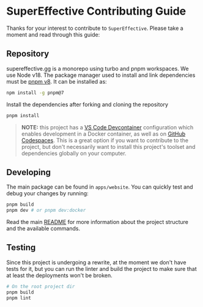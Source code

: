 # SuperEffective Contributing Guide

Thanks for your interest to contribute to `SuperEffective`. Please take a moment and read through this guide:

## Repository

supereffective.gg is a monorepo using turbo and pnpm workspaces. We use Node v18. The package manager used to install
and link dependencies must be [pnpm v8](https://pnpm.io/). It can be installed as:

```sh
npm install -g pnpm@7
```

Install the dependencies after forking and cloning the repository

```sh
pnpm install
```

> **NOTE:** this project has a [VS Code Devcontainer](https://code.visualstudio.com/docs/remote/containers)
> configuration which enables development in a Docker container, as well as
> on [GitHub Codespaces](https://code.visualstudio.com/docs/remote/codespaces). This is a great option if you want to
> contribute to the project, but don't necessarily want to install this project's toolset and dependencies globally on
> your computer.

## Developing

The main package can be found in `apps/website`. You can quickly test and debug your
changes by running:

```sh
pnpm build
pnpm dev # or pnpm dev:docker
```

Read the main [README](README.md) for more information about the project structure and the available commands.

## Testing

Since this project is undergoing a rewrite, at the moment we don't have tests for it, but you can run the linter and
build the project to make sure that at least the deployments won't be broken.

```sh
# On the root project dir
pnpm build
pnpm lint
```
